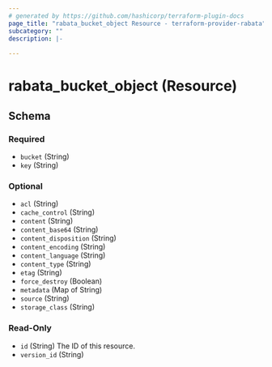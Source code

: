 ```yaml
---
# generated by https://github.com/hashicorp/terraform-plugin-docs
page_title: "rabata_bucket_object Resource - terraform-provider-rabata"
subcategory: ""
description: |-
  
---
```


# rabata_bucket_object (Resource)





<!-- schema generated by tfplugindocs -->
## Schema

### Required

- `bucket` (String)
- `key` (String)

### Optional

- `acl` (String)
- `cache_control` (String)
- `content` (String)
- `content_base64` (String)
- `content_disposition` (String)
- `content_encoding` (String)
- `content_language` (String)
- `content_type` (String)
- `etag` (String)
- `force_destroy` (Boolean)
- `metadata` (Map of String)
- `source` (String)
- `storage_class` (String)

### Read-Only

- `id` (String) The ID of this resource.
- `version_id` (String)
